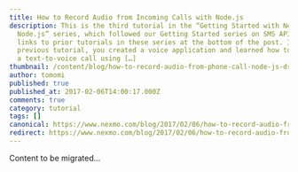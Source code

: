 ```yaml
---
title: How to Record Audio from Incoming Calls with Node.js
description: This is the third tutorial in the “Getting Started with Nexmo and
  Node.js” series, which followed our Getting Started series on SMS APIs. See
  links to prior tutorials in these series at the bottom of the post. In the
  previous tutorial, you created a voice application and learned how to receive
  a text-to-voice call using […]
thumbnail: /content/blog/how-to-record-audio-from-phone-call-node-js-dr/voice-record-call-node.png
author: tomomi
published: true
published_at: 2017-02-06T14:00:17.000Z
comments: true
category: tutorial
tags: []
canonical: https://www.nexmo.com/blog/2017/02/06/how-to-record-audio-from-phone-call-node-js-dr
redirect: https://www.nexmo.com/blog/2017/02/06/how-to-record-audio-from-phone-call-node-js-dr
---
```


Content to be migrated...
